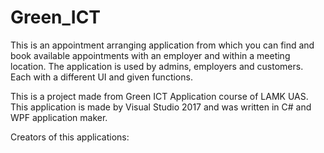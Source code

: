 # Green_ICT

This is an appointment arranging application from which you can find and book available appointments with an employer and within a meeting location.
The application is used by admins, employers and customers. Each with a different UI and given functions.

This is a project made from Green ICT Application course of LAMK UAS.
This application is made by Visual Studio 2017 and was written in C# and WPF application maker.

Creators of this applications:

